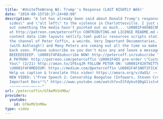 ```yaml
---
title: '#UniteTheWrong №5: Trump''s Response (LAST NIGHTLY №66)'
date: "2019-09-15T10:37:24+08:00"
description: "A lot has already been said about Donald Trump's response of \"both
  sides\" and \"alt left\" to the violence in Charlottesville. I just want to point
  out something the media hasn't pointed out as much... \U0001F4A5BECOME A PATRON
  at http://patreon.com/petercoffin CONTRIBUTING.md LICENSE README.md archetypes config.toml
  content data i18n layouts netlify.toml public resources scripts static You've reached
  the channel of Peter Coffin, a weirdo. Very Important Documentaries, Adversaries
  (with Ashleigh!) and Many Peters are coming out all the time so make sure to check
  back soon. Please subscribe so you don't miss any and leave a message at the beep.
  BEEEEEEEEEP. \U0001F4FASubscribe NOW! http://petercoff.in/subscribe \U0001F496BECOME
  A PATRON! http://patreon.com/petercoffin \U0001F4D5 pre-order \"Custom Reality and
  You\" (2/21) http://amzn.to/2FEsqJR FOLLOW PETER ON: \U0001F426TWITTER: https://twitter.com/petercoffin
  \U0001F4F0MEDIUM: https://medium.com/@petercoffin \U0001F4F1NOTIFICATIONS: http://petercoff.in
  Help us caption & translate this video! https://amara.org/v/daGS/ -~-~~-~~~-~~-~-
  NEW VIDEO: \"Free Speech 2: Censorship Boogaloo (Infowars, Steven Crowder) | Very
  Important Docs²³\" https://www.youtube.com/watch?v=SlFdykutQ0g&list=PL9oHQnEByWyXObkJN9YYQS9hxBjpN8RLG
  -~-~~-~~~-~~-~-"
url: /petercoffin/GfAeMV3nM8w/
providers:
  youtube:
    id: GfAeMV3nM8w
type: video
---
```

